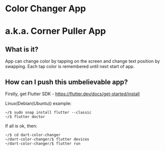 # Color Changer App
# a.k.a. Corner Puller App

## What is it?
App can change color by tapping on the screen and change text position by swapping. Each tap color is remembered until next start of app.

## How can I push this umbelievable app?
Firstly, get Flutter SDK - https://flutter.dev/docs/get-started/install

Linux(Debian(Ubuntu)) example:
```code
~/$ sudo snap install flutter --classic
~/$ flutter doctor
```
If all is ok, then:
```code
~/$ cd dart-color-changer
~/dart-color-changer/$ flutter devices 
~/dart-color-changer/$ flutter run
```
